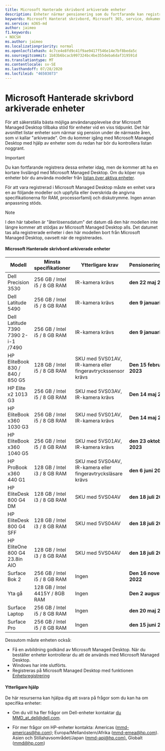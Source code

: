 ```yaml
---
title: Microsoft Hanterade skrivbord arkiverade enheter
description: Enheter närmar pensionering som du fortfarande kan registrera men kommer att ha en förkortad livslängd
keywords: Microsoft Hanterat skrivbord, Microsoft 365, service, dokumentation
ms.service: m365-md
author: jaimeo
f1.keywords:
- NOCSH
ms.author: jaimeo
ms.localizationpriority: normal
ms.openlocfilehash: 4c7ce4e8fd9c41f9ae9417f546e14e7bf8beda5c
ms.sourcegitcommit: 1b83b6bcacb997324bc4be355deba6daf319591d
ms.translationtype: MT
ms.contentlocale: sv-SE
ms.lasthandoff: 07/28/2020
ms.locfileid: "46503073"
---
```

# <a name="microsoft-managed-desktop-archived-devices"></a>Microsoft Hanterade skrivbord arkiverade enheter

För att säkerställa bästa möjliga användarupplevelse drar Microsoft Managed Desktop tillbaka stöd för enheter vid en viss tidpunkt. Det här avsnittet listar enheter som närmar sig pension under de närmaste åren, som vi kallar "arkiverade". Om du kommer igång med Microsoft Managed Desktop med hjälp av enheter som du redan har bör du kontrollera listan noggrant.

>[!IMPORTANT]
>Du kan fortfarande registrera dessa enheter idag, men de kommer att ha en kortare livslängd med Microsoft Managed Desktop. Om du köper nya enheter bör du använda modeller från [listan över aktiva enheter](./device-list.md).

<!-- Microsoft 365 E5; Device as a Service -->
<!-- Split from device & technologies topic. Destination topic for aka.ms/device-list  -->
För att vara registrerad i Microsoft Managed Desktop måste en enhet vara en av följande modeller och uppfylla eller överskrida de angivna specifikationerna för RAM, processorfamilj och diskutrymme. Ingen annan anpassning stöds.



>[!NOTE]
>I den här tabellen är "återlösensdatum" det datum då den här modellen inte längre kommer att stödjas av Microsoft Managed Desktop alls. Det datumet tas alla registrerade enheter i den här modellen bort från Microsoft Managed Desktop, oavsett när de registrerades.

#### <a name="microsoft-managed-desktop-archived-devices"></a>Microsoft Hanterade skrivbord arkiverade enheter

| Modell  | Minsta specifikationer  | Ytterligare krav  | Pensioneringsdatum |
|---------|---------|---------|---------|
| Dell Precision 3530| 256 GB / Intel i5 / 8 GB RAM | IR-kamera krävs | **den 22 maj 2023** |
| Dell Latitude 5490| 256 GB / Intel i5 / 8 GB RAM | IR-kamera krävs | **den 9 januari 2023** |
| Dell Latitude 7390 7390 2-i-1 /7490 | 256 GB / Intel i5 / 8 GB RAM   | IR-kamera krävs | **den 9 januari 2023** |
|HP EliteBook 830 / 840 / 850 G5| 128 GB / Intel i5 / 8 GB RAM | SKU med 5VS01AV, IR-kamera eller fingeravtryckssensor krävs  | **Den 15 februari 2023** |
|HP Elite x2 1013 G3| 256 GB / Intel i5 / 8 GB RAM | SKU med 5VS03AV, IR-kamera krävs |**Den 14 maj 2023** |
|HP EliteBook x360 1030 G3| 256 GB / Intel i5 / 8 GB RAM | SKU med 5VS01AV, IR-kamera krävs |**Den 14 maj 2023** |
|HP EliteBook x360 1040 G5| 256 GB / Intel i5 / 8 GB RAM | SKU med 5VS01AV, IR-kamera krävs | **den 23 oktober 2023** |
|HP ProBook x360 440 G1| 128 GB / Intel i3 / 8 GB RAM | SKU med 5VS04AV, IR-kamera eller fingeravtrycksläsare krävs | **den 6 juni 2023** |
|HP EliteDesk 800 G4 DM | 128 GB / Intel i3 / 8 GB RAM | SKU med 5VS04AV | **den 18 juli 2023** |
|HP EliteDesk 800 G4 SFF | 128 GB / Intel i3 / 8 GB RAM | SKU med 5VS04AV | **den 18 juli 2023** |
|HP EliteOne 800 G4 23.8in AIO |128 GB / Intel i3 / 8 GB RAM |SKU med 5VS04AV| **den 18 juli 2023** |
|Surface Bok 2| 256 GB / Intel i5 / 8 GB RAM | Ingen | **Den 16 november 2022** |
|Yta gå| 128 GB / Intel 4415Y / 8GB RAM | Ingen | **Den 2 augusti 2023** |
|Surface Laptop| 256 GB / Intel i5 / 8 GB RAM | Ingen | **den 20 maj 2022** |
|Surface Pro| 256 GB / Intel i5 / 8 GB RAM | Ingen | **den 15 juni 2022** |


Dessutom måste enheten också:

- Få en avbildning godkänd av Microsoft Managed Desktop. När du beställer enheter kontrollerar du att de används med Microsoft Managed Desktop.
- Windows har inte slutförts.
- Registreras på Microsoft Managed Desktop med funktionen [Enhetsregistrering](https://aka.ms/mmddrhelp)

#### <a name="additional-help"></a>Ytterligare hjälp

De här resurserna kan hjälpa dig att svara på frågor som du kan ha om specifika enheter:

- Om du vill ha fler frågor om Dell-enheter kontaktar [du MMD_at_dell@dell.com](mailto:MMD_at_dell@dell.com).

- För mer frågor om HP-enheter kontakta: Americas ([mmd-americas@hp.com](mailto:mmd-americas@hp.com)); Europa/Mellanöstern/Afrika ([mmd-emea@hp.com](mailto:mmd-emea@hp.com)). Asien och Stillahavsområdet/Japan ([mmd-apj@hp.com).](mailto:mmd-apj@hp.com) Globalt ([mmd@hp.com](mailto:mmd@hp.com))
